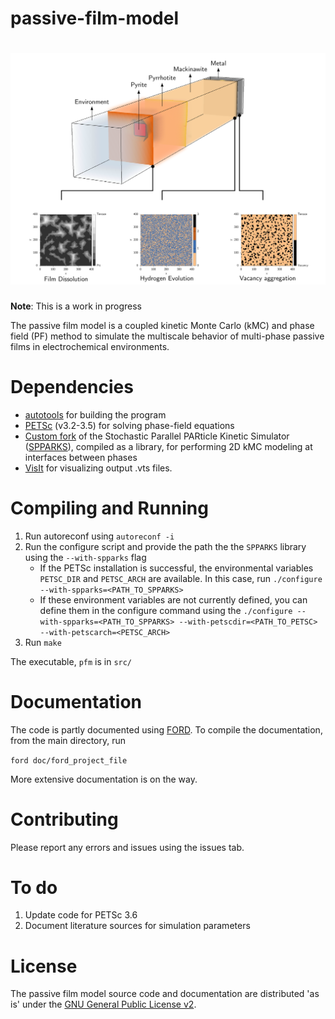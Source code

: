 passive-film-model
==================

![Schematic of the passive film model](doc/pfm-splash.png)
==================
**Note**: This is a work in progress

The passive film model is a coupled kinetic Monte Carlo (kMC) and phase field (PF) method to simulate the multiscale behavior of multi-phase passive films in electrochemical environments.


Dependencies
============
* [autotools](http://www.gnu.org/software/autoconf/autoconf.html) for building the program
* [PETSc](http://www.mcs.anl.gov/petsc/) (v3.2-3.5) for solving phase-field equations
* [Custom fork](https://github.com/arvk/spparks-pfm) of the Stochastic Parallel PARticle Kinetic Simulator ([SPPARKS](http://spparks.sandia.gov/)), compiled as a library, for performing 2D kMC modeling at interfaces between phases
* [VisIt](https://wci.llnl.gov/simulation/computer-codes/visit/) for visualizing output .vts files.


Compiling and Running
=====================
1. Run autoreconf using `autoreconf -i`
2. Run the configure script and provide the path the the `SPPARKS` library using the `--with-spparks` flag
   * If the PETSc installation is successful, the environmental variables `PETSC_DIR` and `PETSC_ARCH` are available. In this case, run `./configure --with-spparks=<PATH_TO_SPPARKS>`
   * If these environment variables are not currently defined, you can define them in the configure command using the `./configure --with-spparks=<PATH_TO_SPPARKS> --with-petscdir=<PATH_TO_PETSC> --with-petscarch=<PETSC_ARCH>`
3. Run `make`

The executable, `pfm` is in `src/`

Documentation
=============
The code is partly documented using [FORD](https://github.com/cmacmackin/ford). To compile the documentation, from the main directory, run

`ford doc/ford_project_file`

More extensive documentation is on the way.

Contributing
============
Please report any errors and issues using the issues tab.

To do
=====
1. Update code for PETSc 3.6
2. Document literature sources for simulation parameters

License
=======
The passive film model source code and documentation are distributed 'as is' under the [GNU General Public License v2](LICENSE).
